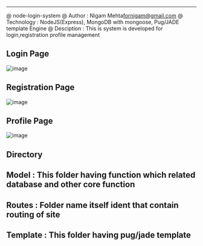 
---------------------
@ node-login-system
@ Author : Nigam Mehta<fornigam@gmail.com>
@ Technology : NodeJS(Express), MongoDB with mongoose, Pug/JADE template Engine
@ Desciption : This is system is developed for login,registration profile management


Login Page
---------------
![image](https://user-images.githubusercontent.com/9930400/50481390-3b73bb80-0a07-11e9-9ac1-2e17027fd4f3.png)

Registration Page
---------------
![image](https://user-images.githubusercontent.com/9930400/50481367-18490c00-0a07-11e9-8733-176d19de35cc.png)

Profile Page
---------------
![image](https://user-images.githubusercontent.com/9930400/50481428-6d851d80-0a07-11e9-87d6-dcc27466ba46.png)

Directory
--------------------
Model : This folder having function which related database and other core function
--------------------
Routes : Folder name itself ident that contain routing of site
--------------------
Template : This folder having pug/jade template
--------------------


